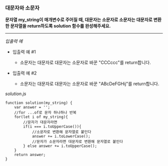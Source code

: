 ### 대문자와 소문자

**문자열 my_string이 매개변수로 주어질 때, 대문자는 소문자로 소문자는 대문자로 변환한 문자열을 return하도록 solution 함수를 완성해주세요.**

---

_입출력 예_

- 입출력 예 #1

  - 소문자는 대문자로 대문자는 소문자로 바꾼 "CCCccc"를 return합니다.

- 입출력 예 #2

  - 소문자는 대문자로 대문자는 소문자로 바꾼 "ABcDeFGHij"를 return합니다.

_solution.js_

```
function solution(my_string) {
    var answer = '';
    //for ...of로 문자 하나하나 반복
    for(let i of my_string){
        //문자가 대문자라면
        if(i === i.toUpperCase()){
            //소문자로 변환해 문자열로 붙인다
            answer += i.toLowerCase();
            //문자가 소문자라면 대문자로 변환해 문자열로 붙인다
        } else answer += i.toUpperCase();
    }
    return answer;
}
```
